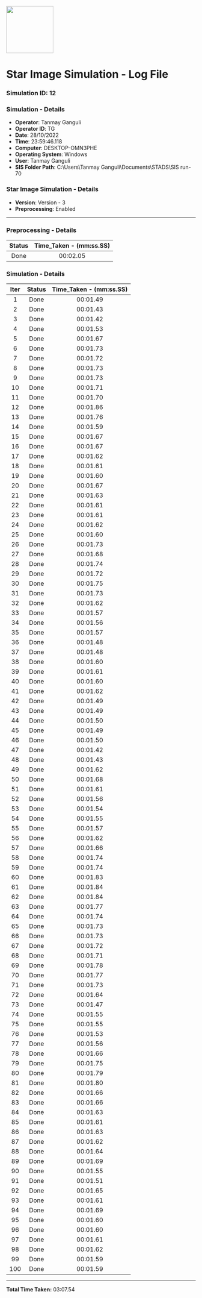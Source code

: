 [<img src="https://www.aero.iitb.ac.in/satlab/images/IITBSSP2019.png" width="125"/>](image.png)

# Star Image Simulation - Log File

### Simulation ID: 12

### Simulation - Details
* **Operator**: Tanmay Ganguli
* **Operator ID**: TG
* **Date**: 28/10/2022
* **Time**: 23:59:46.118
* **Computer**: DESKTOP-OMN3PHE
* **Operating System**: Windows
* **User**: Tanmay Ganguli
* **SIS Folder Path**: C:\Users\Tanmay Ganguli\Documents\STADS\SIS run-70

### Star Image Simulation - Details
* **Version**: Version - 3
* **Preprocessing**: Enabled

---

### Preprocessing - Details

|Status|Time_Taken - (mm:ss.SS)
|:---:|:---:|
|Done|00:02.05|

### Simulation - Details

|Iter|Status|Time_Taken - (mm:ss.SS)|
|:---:|:---:|:---:|
|1|Done|00:01.49|
|2|Done|00:01.43|
|3|Done|00:01.42|
|4|Done|00:01.53|
|5|Done|00:01.67|
|6|Done|00:01.73|
|7|Done|00:01.72|
|8|Done|00:01.73|
|9|Done|00:01.73|
|10|Done|00:01.71|
|11|Done|00:01.70|
|12|Done|00:01.86|
|13|Done|00:01.76|
|14|Done|00:01.59|
|15|Done|00:01.67|
|16|Done|00:01.67|
|17|Done|00:01.62|
|18|Done|00:01.61|
|19|Done|00:01.60|
|20|Done|00:01.67|
|21|Done|00:01.63|
|22|Done|00:01.61|
|23|Done|00:01.61|
|24|Done|00:01.62|
|25|Done|00:01.60|
|26|Done|00:01.73|
|27|Done|00:01.68|
|28|Done|00:01.74|
|29|Done|00:01.72|
|30|Done|00:01.75|
|31|Done|00:01.73|
|32|Done|00:01.62|
|33|Done|00:01.57|
|34|Done|00:01.56|
|35|Done|00:01.57|
|36|Done|00:01.48|
|37|Done|00:01.48|
|38|Done|00:01.60|
|39|Done|00:01.61|
|40|Done|00:01.60|
|41|Done|00:01.62|
|42|Done|00:01.49|
|43|Done|00:01.49|
|44|Done|00:01.50|
|45|Done|00:01.49|
|46|Done|00:01.50|
|47|Done|00:01.42|
|48|Done|00:01.43|
|49|Done|00:01.62|
|50|Done|00:01.68|
|51|Done|00:01.61|
|52|Done|00:01.56|
|53|Done|00:01.54|
|54|Done|00:01.55|
|55|Done|00:01.57|
|56|Done|00:01.62|
|57|Done|00:01.66|
|58|Done|00:01.74|
|59|Done|00:01.74|
|60|Done|00:01.83|
|61|Done|00:01.84|
|62|Done|00:01.84|
|63|Done|00:01.77|
|64|Done|00:01.74|
|65|Done|00:01.73|
|66|Done|00:01.73|
|67|Done|00:01.72|
|68|Done|00:01.71|
|69|Done|00:01.78|
|70|Done|00:01.77|
|71|Done|00:01.73|
|72|Done|00:01.64|
|73|Done|00:01.47|
|74|Done|00:01.55|
|75|Done|00:01.55|
|76|Done|00:01.53|
|77|Done|00:01.56|
|78|Done|00:01.66|
|79|Done|00:01.75|
|80|Done|00:01.79|
|81|Done|00:01.80|
|82|Done|00:01.66|
|83|Done|00:01.66|
|84|Done|00:01.63|
|85|Done|00:01.61|
|86|Done|00:01.63|
|87|Done|00:01.62|
|88|Done|00:01.64|
|89|Done|00:01.69|
|90|Done|00:01.55|
|91|Done|00:01.51|
|92|Done|00:01.65|
|93|Done|00:01.61|
|94|Done|00:01.69|
|95|Done|00:01.60|
|96|Done|00:01.60|
|97|Done|00:01.61|
|98|Done|00:01.62|
|99|Done|00:01.59|
|100|Done|00:01.59|

---

**Total Time Taken:** 03:07.54
